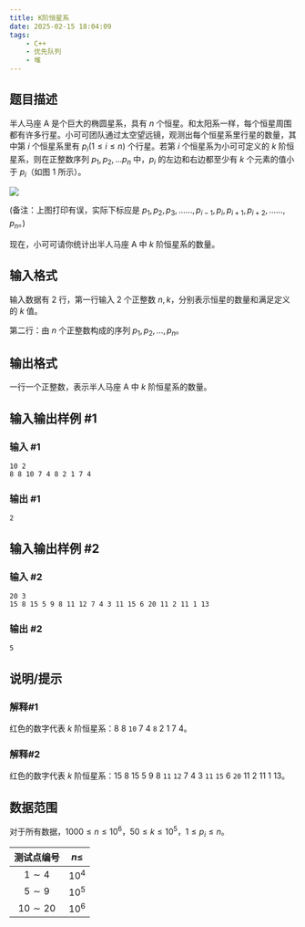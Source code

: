 ```yaml
---
title: K阶恒星系
date: 2025-02-15 18:04:09
tags:
    - C++
    - 优先队列
    - 堆
---
```


## 题目描述

半人马座 A 是个巨大的椭圆星系，具有 $n$ 个恒星。和太阳系一样，每个恒星周围都有许多行星。小可可团队通过太空望远镜，观测出每个恒星系里行星的数量，其中第 $i$ 个恒星系里有 $p_i(1 ≤ i ≤ n)$ 个行星。若第 $i$ 个恒星系为小可可定义的 $k$ 阶恒星系，则在正整数序列 $p_1,p_2,... p_n$ 中，$p_i$ 的左边和右边都至少有 $k$ 个元素的值小于 $p_i$（如图 $1$ 所示）。

![](http://cdl-asset.oss-cn-beijing.aliyuncs.com/online/e74fd729b28486703c5b273694649c37.png)


(备注：上图打印有误，实际下标应是 $p_1,p_2,p_3,......,p_{i-1},p_i,p_{i+1},p_{i+2},......,p_n$。)

现在，小可可请你统计出半人马座 A 中 $k$ 阶恒星系的数量。

## 输入格式

输入数据有 $2$ 行，第一行输入 $2$ 个正整数 $n, k$，分别表示恒星的数量和满足定义的 $k$ 值。

第二行：由 $n$ 个正整数构成的序列 $p_1,p_2,..., p_n$。

## 输出格式

一行一个正整数，表示半人马座 A 中 $k$ 阶恒星系的数量。

## 输入输出样例 #1

### 输入 #1

```
10 2
8 8 10 7 4 8 2 1 7 4
```

### 输出 #1

```
2
```

## 输入输出样例 #2

### 输入 #2

```
20 3
15 8 15 5 9 8 11 12 7 4 3 11 15 6 20 11 2 11 1 13
```

### 输出 #2

```
5
```

## 说明/提示

### 解释#1

红色的数字代表 $k$ 阶恒星系：$8\ 8$ `10` $7\ 4$ `8` $2\ 1\ 7\ 4$。
### 解释#2

红色的数字代表 $k$ 阶恒星系：$15\ 8\ 15\ 5\ 9\ 8$ `11` `12` $7\ 4\ 3$ `11` `15` $6$ `20` $11\ 2\ 11\ 1\ 13$。
## 数据范围

对于所有数据，$1000 ≤ n ≤ 10^6$，$50 ≤ k ≤ 10^5$，$1 ≤ p_i ≤ n$。

| 测试点编号 |  $n≤$  |
| :--------: | :----: |
|    $1\sim 4$     | $10^4$ |
|    $5\sim 9$     | $10^5$ |
|   $10\sim 20$    | $10^6$ |
